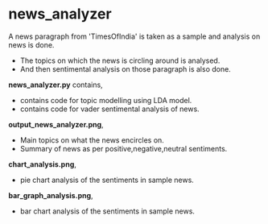 # news_analyzer
A news paragraph from 'TimesOfIndia' is taken as a sample and analysis on news is done.

- The topics on which the news is circling around is analysed.
- And then sentimental analysis on those paragraph is also done.

**news_analyzer.py** contains,

- contains code for topic modelling using LDA model.
- contains code for vader sentimental analysis of news.

**output_news_analyzer.png**,

- Main topics on what the news encircles on.
- Summary of news as per positive,negative,neutral sentiments.

**chart_analysis.png**,

- pie chart analysis of the sentiments in sample news.

**bar_graph_analysis.png**,

- bar chart analysis of the sentiments in sample news.
